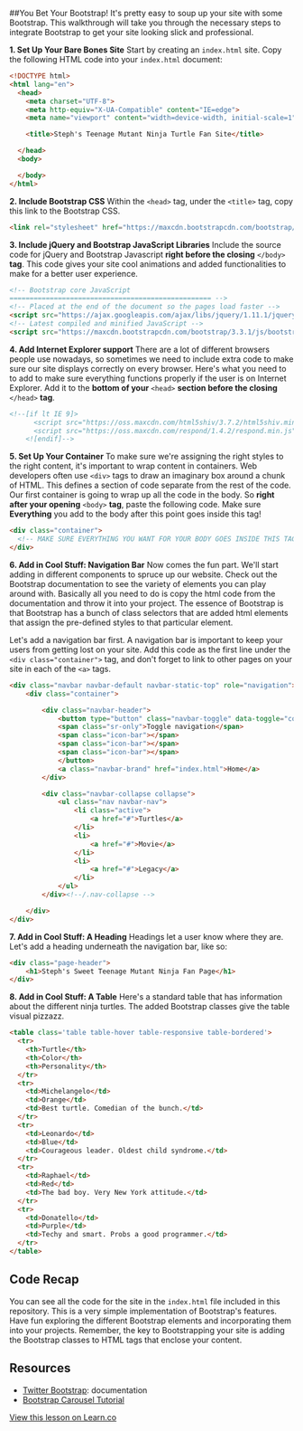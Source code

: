 
##You Bet Your Bootstrap!
It's pretty easy to soup up your site with some Bootstrap. This walkthrough will take you through the necessary steps to integrate Bootstrap to get your site looking slick and professional.

**1. Set Up Your Bare Bones Site**
Start by creating an `index.html` site. Copy the following HTML code into your `index.html` document:
```html
<!DOCTYPE html>
<html lang="en">
  <head>
    <meta charset="UTF-8">
    <meta http-equiv="X-UA-Compatible" content="IE=edge">
    <meta name="viewport" content="width=device-width, initial-scale=1">

    <title>Steph's Teenage Mutant Ninja Turtle Fan Site</title>

  </head>
  <body>

  </body>
</html>
```
**2. Include Bootstrap CSS**
Within the `<head>` tag, under the `<title>` tag, copy this link to the Bootstrap CSS.
```html
<link rel="stylesheet" href="https://maxcdn.bootstrapcdn.com/bootstrap/3.3.1/css/bootstrap.min.css">
```
**3. Include jQuery and Bootstrap JavaScript Libraries**
Include the source code for jQuery and Bootstrap Javascript **right before the closing** `</body>` **tag**. This code gives your site cool animations and added functionalities to make for a better user experience.
```html
<!-- Bootstrap core JavaScript
================================================== -->
<!-- Placed at the end of the document so the pages load faster -->
<script src="https://ajax.googleapis.com/ajax/libs/jquery/1.11.1/jquery.min.js"></script>
<!-- Latest compiled and minified JavaScript -->
<script src="https://maxcdn.bootstrapcdn.com/bootstrap/3.3.1/js/bootstrap.min.js"></script>
```
**4. Add Internet Explorer support**
There are a lot of different browsers people use nowadays, so sometimes we need to include extra code to make sure our site displays correctly on every browser. Here's what you need to to add to make sure everything functions properly if the user is on Internet Explorer. Add it to the **bottom of your** `<head>` **section before the closing** `</head>` **tag**.
```html
<!--[if lt IE 9]>
      <script src="https://oss.maxcdn.com/html5shiv/3.7.2/html5shiv.min.js"></script>
      <script src="https://oss.maxcdn.com/respond/1.4.2/respond.min.js"></script>
    <![endif]-->
```
**5. Set Up Your Container**
To make sure we're assigning the right styles to the right content, it's important to wrap content in containers. Web developers often use `<div>` tags to draw an imaginary box around a chunk of HTML. This defines a section of code separate from the rest of the code. Our first container is going to wrap up all the code in the body. So **right after your opening** `<body>` **tag**, paste the following code. Make sure **Everything** you add to the body after this point goes inside this tag!
```html
<div class="container">
  <!-- MAKE SURE EVERYTHING YOU WANT FOR YOUR BODY GOES INSIDE THIS TAG! -->
</div>
```
**6. Add in Cool Stuff: Navigation Bar**
Now comes the fun part. We'll start adding in different components to spruce up our website. Check out the Bootstrap documentation to see the variety of elements you can play around with. Basically all you need to do is copy the html code from the documentation and throw it into your project. The essence of Bootstrap is that Bootstrap has a bunch of class selectors that are added html elements that assign the pre-defined styles to that particular element.

Let's add a navigation bar first. A navigation bar is important to keep your users from getting lost on your site. Add this code as the first line under the `<div class="container">` tag, and don't forget to link to other pages on your site in each of the `<a>` tags.
```html
<div class="navbar navbar-default navbar-static-top" role="navigation">
    <div class="container">

        <div class="navbar-header">
            <button type="button" class="navbar-toggle" data-toggle="collapse" data-target=".navbar-collapse">
            <span class="sr-only">Toggle navigation</span>
            <span class="icon-bar"></span>
            <span class="icon-bar"></span>
            <span class="icon-bar"></span>
            </button>
            <a class="navbar-brand" href="index.html">Home</a>
        </div>

        <div class="navbar-collapse collapse">
            <ul class="nav navbar-nav">
                <li class="active">
                    <a href="#">Turtles</a>
                </li>
                <li>
                    <a href="#">Movie</a>
                </li>
                <li>
                    <a href="#">Legacy</a>
                </li>
            </ul>
        </div><!--/.nav-collapse -->

    </div>
</div>
```
**7. Add in Cool Stuff: A Heading**
Headings let a user know where they are. Let's add a heading underneath the navigation bar, like so:
```html
<div class="page-header">
    <h1>Steph's Sweet Teenage Mutant Ninja Fan Page</h1>
</div>
```
**8. Add in Cool Stuff: A Table**
Here's a standard table that has information about the different ninja turtles. The added Bootstrap classes give the table visual pizzazz.
```html
<table class='table table-hover table-responsive table-bordered'>
  <tr>
    <th>Turtle</th>
    <th>Color</th>
    <th>Personality</th>
  </tr>
  <tr>
    <td>Michelangelo</td>
    <td>Orange</td>
    <td>Best turtle. Comedian of the bunch.</td>
  </tr>
  <tr>
    <td>Leonardo</td>
    <td>Blue</td>
    <td>Courageous leader. Oldest child syndrome.</td>
  </tr>
  <tr>
    <td>Raphael</td>
    <td>Red</td>
    <td>The bad boy. Very New York attitude.</td>
  </tr>
  <tr>
    <td>Donatello</td>
    <td>Purple</td>
    <td>Techy and smart. Probs a good programmer.</td>
  </tr>
</table>
```
## Code Recap
You can see all the code for the site in the `index.html` file included in this repository. This is a very simple implementation of Bootstrap's features. Have fun exploring the different Bootstrap elements and incorporating them into your projects. Remember, the key to Bootstrapping your site is adding the Bootstrap classes to HTML tags that enclose your content.

## Resources
+ <a href="http://getbootstrap.com/">Twitter Bootstrap</a>: documentation
+ <a href="http://bootstrapbay.com/blog/bootstrap-3-carousel-tutorial/">Bootstrap Carousel Tutorial</a>

<a href='https://learn.co/lessons/hs-bootstrap-walkthrough' data-visibility='hidden'>View this lesson on Learn.co</a>
